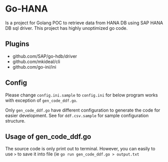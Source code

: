 # Go-HANA

Is a project for Golang POC to retrieve data from HANA DB using SAP HANA DB sql driver. This project has highly unoptimized go code.

## Plugins

- github.com/SAP/go-hdb/driver
- github.com/mkideal/cli
- github.com/go-ini/ini

## Config

Please change `config.ini.sample` to `config.ini` for below program works with exception of `gen_code_ddf.go`.

Only `gen_code_ddf.go` have different configuration to generate the code for easier development. See for `ddf.csv.sample` for sample configuration structure.

## Usage of gen_code_ddf.go

The source code is only print out to terminal. However, you can easily to use `>` to save it into file (ie `go run gen_code_ddf.go > output.txt`